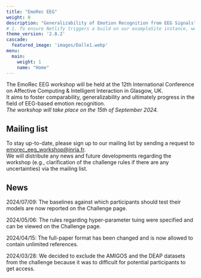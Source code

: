 ```yaml
---
title: "EmoRec EEG"
weight: 0
description: "Generalizability of Emotion Recognition from EEG Signals"
# 1. To ensure Netlify triggers a build on our exampleSite instance, we need to change a file in the exampleSite directory.
theme_version: '2.8.2'
cascade:
  featured_image: 'images/Dalle1.webp'
menu:
  main:
    weight: 1
    name: "Home"
---
```

The EmoRec EEG workshop will be held at the 12th International Conference on Affective Computing & Intelligent Interaction in Glasgow, UK.  
It aims to foster comparability, generalizability and ultimately progress in the field of EEG-based emotion recognition.  
*The workshop will take place on the 15th of September 2024.*  

## Mailing list

To stay up-to-date, please sign up to our mailing list by sending a request to emorec_eeg_workshop@inria.fr.\
We will distribute any news and future developments regarding the workshop (e.g., clarification of the challenge rules if there are any uncertainties) via the mailing list.

## News

2024/07/09: The baselines against which participants should test their models are now reported on the Challenge page.

2024/05/06: The rules regarding hyper-parameter tuing were specified and can be viewed on the Challenge page.

2024/04/15: The full-paper format has been changed and is now allowed to contain unlimited references.

2024/03/28: We decided to exclude the AMIGOS and the DEAP datasets from the challenge because it was to difficult for potential participants to get access.
